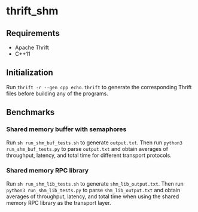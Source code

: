 # thrift_shm
## Requirements
- Apache Thrift
- C++11

## Initialization
Run `thrift -r --gen cpp echo.thrift` to generate the corresponding Thrift
files before building any of the programs.

## Benchmarks
### Shared memory buffer with semaphores
Run `sh run_shm_buf_tests.sh` to generate
`output.txt`. Then run `python3 run_shm_buf_tests.py` to parse `output.txt` and
obtain averages of throughput, latency, and total time for different transport
protocols.

### Shared memory RPC library
Run `sh run_shm_lib_tests.sh` to generate `shm_lib_output.txt`. Then run
`python3 run_shm_lib_tests.py` to parse `shm_lib_output.txt` and obtain
averages of throughput, latency, and total time when using the shared memory RPC
library as the transport layer.
